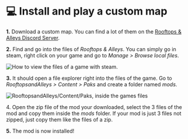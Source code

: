 # 💻 Install and play a custom map

**1.** Download a custom map. You can find a lot of them on the [Rooftops & Alleys Discord Server](https://discord.gg/geZshvv8UU).



**2.** Find and go into the files of _Rooftops & Alleys_. You can simply go in steam, right click on your game and go to _Manage > Browse local files_.

![How to view the files of a game with steam.](https://github.com/LoulouNoLegend/CustomMapLoader-RooftopsAndAlleys/assets/40952934/b146280b-efc2-47cc-9f24-8730a2c79162)

**3.** It should open a file explorer right into the files of the game. Go to _RooftopsandAlleys > Content > Paks_ and create a folder named _mods_.

![RooftopsandAlleys/Content/Paks, inside the games files](https://github.com/LoulouNoLegend/CustomMapLoader-RooftopsAndAlleys/assets/40952934/f07bc7b5-5d6d-4b49-8a54-3e6afc76c060)

4\. Open the zip file of the mod your downloaded, select the 3 files of the mod and copy them inside the _mods_ folder. If your mod is just 3 files not zipped, just copy them like the files of a zip.



**5.** The mod is now installed!

